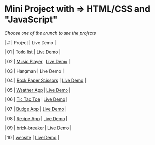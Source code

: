 # Mini Project with => HTML/CSS and "JavaScript"

_Choose one of the brunch to see the projects_

| # | Project | Live Demo |

<!-- | :-: | ------------------------------------------------------------------------------------------------------------------------- | --------------------------------------------------------------------------------- | -->

| 01 | [ Todo list ](https://github.com/reza-talebii/vanilla--javascript/tree/TodoList) | [Live Demo](-) |

| 02 | [Music Player](https://github.com/reza-talebii/vanilla--javascript/tree/Music-player) | [Live Demo](-) |

| 03 | [ Hangman ](https://github.com/reza-talebii/guess-word) | [Live Demo](-) |

| 04 | [Rock Paper Scissors](https://github.com/reza-talebii/vanilla--javascript/tree/Rock-Paper-Scissors) | [Live Demo](-) |

| 05 | [ Weather App](https://github.com/reza-talebii/vanilla--javascript) | [Live Demo](-) |

| 06 | [ Tic Tac Toe](https://github.com/reza-talebii/vanilla--javascript/tree/Tic-Tac-Toe) | [Live Demo](-) |

| 07 | [Budge App](https://github.com/reza-talebii/vanilla--javascript/tree/Tab-project) | [Live Demo](-) |

| 08 | [Recipe App](https://github.com/reza-talebii/vanilla--javascript/tree/Tab-project) | [Live Demo](-) |

| 09 | [brick-breaker](https://github.com/reza-talebii/vanilla--javascript/tree/Tab-project) | [Live Demo](-) |

| 10 | [website](https://github.com/reza-talebii/vanilla--javascript/tree/Tab-project) | [Live Demo](-) |

